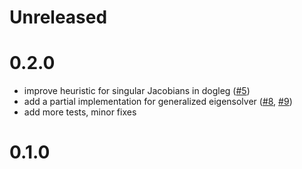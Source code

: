# Unreleased

# 0.2.0

- improve heuristic for singular Jacobians in dogleg ([#5](https://github.com/tpapp/TrustRegionMethods.jl/pull/5))
- add a partial implementation for generalized eigensolver ([#8](https://github.com/tpapp/TrustRegionMethods.jl/pull/8), [#9](https://github.com/tpapp/TrustRegionMethods.jl/pull/9))
- add more tests, minor fixes

# 0.1.0
